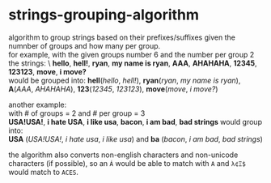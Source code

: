 # strings-grouping-algorithm
algorithm to group strings based on their prefixes/suffixes given the numnber of groups and how many per group.\
for example, with the given groups number 6 and the number per group 2 the strings: \ **hello**, **hell!**, **ryan**, **my name is ryan**, **AAA**, **AHAHAHA**, **12345**, **123123**, **move**, **i move?**\
would be grouped into: **hell**(_hello_, _hell!_), **ryan**(_ryan_, _my name is ryan_), **A**(_AAA_, _AHAHAHA_), **123**(_12345_, _123123_), **move**(_move_, _i move?_)

another example:\
with # of groups = 2 and # per group = 3 \
**USA!USA!**, **i hate USA**, **i like usa**, **bacon**, **i am bad**, **bad strings** would group into:\
**USA** (_USA!USA!_, _i hate usa_, _i like usa_) and **ba** (_bacon_, _i am bad_, _bad strings_)

the algorithm also converts non-english characters and non-unicode characters (if possible), so an `Á` would be able to match with `A` and `λ¢Ξ$` would match to `ACES`.
